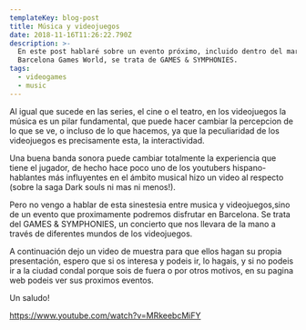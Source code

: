```yaml
---
templateKey: blog-post
title: Música y videojuegos
date: 2018-11-16T11:26:22.790Z
description: >-
  En este post hablaré sobre un evento próximo, incluido dentro del marco de la
  Barcelona Games World, se trata de GAMES & SYMPHONIES.
tags:
  - videogames
  - music
---
```

Al igual que sucede en las series, el cine o el teatro, en los videojuegos la música es un pilar fundamental, que puede hacer cambiar la percepcion de lo que se ve, o incluso de lo que hacemos, ya que la peculiaridad de los videojuegos es precisamente esta, la interactividad.



Una buena banda sonora puede cambiar totalmente la experiencia que tiene el jugador, de hecho hace poco uno de los youtubers hispano-hablantes más influyentes en el ámbito musical hizo un video al respecto (sobre la saga Dark souls ni mas ni menos!).



Pero no vengo a hablar de esta sinestesia entre musica y videojuegos,sino de un evento que proximamente podremos disfrutar en Barcelona. Se trata del GAMES & SYMPHONIES, un concierto que nos llevara de la mano a través de diferentes mundos de los videojuegos.



A continuación dejo un video de muestra para que ellos hagan su propia presentación, espero que si os interesa y podeis ir, lo hagais, y si no podeis ir a la ciudad condal porque sois de fuera o por otros motivos, en su pagina web podeis ver sus proximos eventos.



Un saludo!



https://www.youtube.com/watch?v=MRkeebcMiFY
